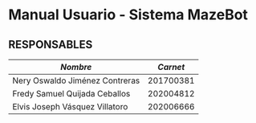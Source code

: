 # **Manual Usuario - Sistema MazeBot**  

## **RESPONSABLES**

| _Nombre_                       | _Carnet_  |
| ------------------------------ | --------- |
| Nery Oswaldo Jiménez Contreras | 201700381 |
| Fredy Samuel Quijada Ceballos  | 202004812 |
| Elvis Joseph Vásquez Villatoro | 202006666 |
